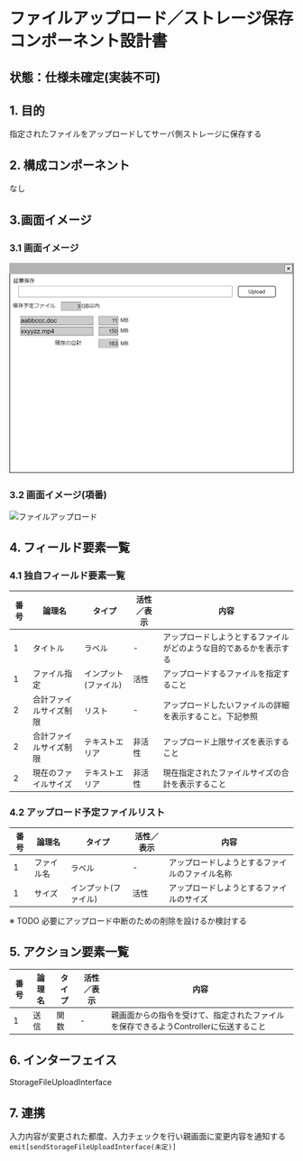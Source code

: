 ﻿# ファイルアップロード／ストレージ保存コンポーネント設計書

## 状態：仕様未確定(実装不可)

## 1. 目的

指定されたファイルをアップロードしてサーバ側ストレージに保存する

## 2. 構成コンポーネント

なし

## 3.画面イメージ

### 3.1 画面イメージ

![ファイルアップロード](./image/ファイルアップロードストレージ.drawio.png)

### 3.2 画面イメージ(項番)

![ファイルアップロード](./image/ファイルアップロード項番.drawio.png)

## 4. フィールド要素一覧

### 4.1 独自フィールド要素一覧

| 番号 |         論理名         |        タイプ        | 活性／表示 |                                内容                                |
| ---- | ---------------------- | -------------------- | ---------- | ------------------------------------------------------------------ |
| 1    | タイトル               | ラベル               | -          | アップロードしようとするファイルがどのような目的であるかを表示する |
| 1    | ファイル指定           | インプット(ファイル) | 活性       | アップロードするファイルを指定すること                             |
| 2    | 合計ファイルサイズ制限 | リスト       | -    | アップロードしたいファイルの詳細を表示すること。下記参照                               |
| 2    | 合計ファイルサイズ制限 | テキストエリア       | 非活性     | アップロード上限サイズを表示すること                               |
| 2    | 現在のファイルサイズ   | テキストエリア       | 非活性     | 現在指定されたファイルサイズの合計を表示すること                   |

### 4.2 アップロード予定ファイルリスト

| 番号 |   論理名   |        タイプ        | 活性／表示 |                                内容                                |
| ---- | ---------- | -------------------- | ---------- | ------------------------------------------------------------------ |
| 1    | ファイル名 | ラベル               | -          | アップロードしようとするファイルのファイル名称 |
| 1    | サイズ     | インプット(ファイル) | 活性       | アップロードしようとするファイルのサイズ                             |

※ TODO 必要にアップロード中断のための削除を設けるか検討する

## 5. アクション要素一覧

| 番号 | 論理名 | タイプ | 活性／表示 |                                         内容                                         |
| ---- | ------ | ------ | ---------- | ------------------------------------------------------------------------------------ |
| 1    | 送信   | 関数   | -          | 親画面からの指令を受けて、指定されたファイルを保存できるようControllerに伝送すること |

## 6. インターフェイス

StorageFileUploadInterface

## 7. 連携

入力内容が変更された都度、入力チェックを行い親画面に変更内容を通知する`emit[sendStorageFileUploadInterface(未定)]`
